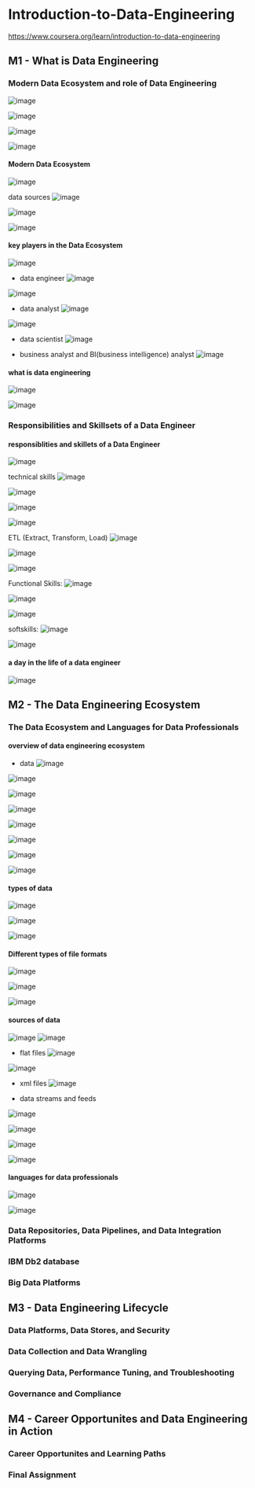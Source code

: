 # Introduction-to-Data-Engineering
https://www.coursera.org/learn/introduction-to-data-engineering

## M1 - What is Data Engineering
### Modern Data Ecosystem and role of Data Engineering
![image](https://github.com/user-attachments/assets/0f1f2d0c-751f-4eff-8d3e-359bc0acba50)

![image](https://github.com/user-attachments/assets/b847572d-d68c-4b33-a406-db0aa77d28d5)

![image](https://github.com/user-attachments/assets/61dc1642-edc6-4299-bae2-a7f6d17f0322)

![image](https://github.com/user-attachments/assets/a74eb7d1-e7bc-4259-86ec-95d02713dff4)

#### Modern Data Ecosystem
![image](https://github.com/user-attachments/assets/772a28f2-a6c7-4aa3-acc2-02ec08321a95)

data sources
![image](https://github.com/user-attachments/assets/45419978-cd89-4a30-a01b-34d623862e87)

![image](https://github.com/user-attachments/assets/632d9615-4b59-472a-a48c-c79096f8019c)

![image](https://github.com/user-attachments/assets/694eecdf-87d6-4c87-bf07-ce64371e062f)

#### key players in the Data Ecosystem
![image](https://github.com/user-attachments/assets/28bdb0bf-1ae2-48f5-9a21-15a826b28e85)

- data engineer
![image](https://github.com/user-attachments/assets/2b5f46b4-a059-4ed2-a871-a0f46cd1f5c3)

![image](https://github.com/user-attachments/assets/79c3bdb4-ab1c-48ae-b034-67f8d94f7259)

- data analyst
![image](https://github.com/user-attachments/assets/c9b9f62b-1271-42d0-81a7-3b261c8e0d50)

![image](https://github.com/user-attachments/assets/0b30def0-abc1-4710-b42f-97dfba252859)

- data scientist
  ![image](https://github.com/user-attachments/assets/1a111b58-8c29-4e96-b788-c954658b3f92)

- business analyst and BI(business intelligence) analyst
  ![image](https://github.com/user-attachments/assets/4cecdf44-c039-43fd-bef2-dfccdbb8feb4)

#### what is data engineering
![image](https://github.com/user-attachments/assets/23b296f7-ba0f-484b-96ba-c0a65c0b7ecd)

![image](https://github.com/user-attachments/assets/caa49167-5df6-4903-a17d-3dc0fbad25c3)


### Responsibilities and Skillsets of a Data Engineer

#### responsiblities and skillets of a Data Engineer
![image](https://github.com/user-attachments/assets/884e03fa-96fc-4c65-ac2e-b23d5a01582c)

technical skills
![image](https://github.com/user-attachments/assets/16b8bdf6-162d-4a29-99ee-a28fec15a837)

![image](https://github.com/user-attachments/assets/59072767-d57a-4bfc-899a-6324c758a32d)

![image](https://github.com/user-attachments/assets/e7827862-4b5f-494b-b122-2366d2a3273a)

![image](https://github.com/user-attachments/assets/e99c1241-4e2a-47c8-8e8b-fa04d57d4e7c)

ETL (Extract, Transform, Load) 
![image](https://github.com/user-attachments/assets/22022c3c-3707-4164-a89f-99974418566b)

 ![image](https://github.com/user-attachments/assets/272d934e-f8db-4a42-b9d1-7afa5c35d816)

![image](https://github.com/user-attachments/assets/8bc715b8-8d02-4c7e-ac81-ebc7863b5f0e)

Functional Skills:
![image](https://github.com/user-attachments/assets/1d45b3e9-fac8-4fd3-b248-55773f2a00e5)

![image](https://github.com/user-attachments/assets/26eb2b93-7494-4d81-b076-475a777c9dd6)

![image](https://github.com/user-attachments/assets/6a603619-1211-4a74-8c32-a317790a44fb)


softskills:
![image](https://github.com/user-attachments/assets/533c80ee-d145-46e0-9c15-4023d09bd3e8)

![image](https://github.com/user-attachments/assets/2b96b089-60eb-45b8-8a7a-faacf3aa9544)



#### a day in the life of a data engineer
![image](https://github.com/user-attachments/assets/a15ca1bd-30f0-4433-ae3d-98af2cbb9add)





## M2 - The Data Engineering Ecosystem
### The Data Ecosystem and Languages for Data Professionals

#### overview of data engineering ecosystem

- data
  ![image](https://github.com/user-attachments/assets/2510bdeb-01f1-40de-a609-88db9b2bf217)

![image](https://github.com/user-attachments/assets/78993ec6-1dc7-48f6-a645-684441da7ff0)


![image](https://github.com/user-attachments/assets/9d7d4095-8fc6-4d61-adf1-342e6e36ec0d)

![image](https://github.com/user-attachments/assets/a68b2b1b-6f5e-43f7-8798-75b00a5afe84)

![image](https://github.com/user-attachments/assets/5c1b0248-7184-4fa8-bd65-4f86f2bb4be9)

![image](https://github.com/user-attachments/assets/834763eb-8048-485b-9f52-6834db6aa8c3)

![image](https://github.com/user-attachments/assets/1b93e145-949f-43bd-93b4-cb605d086aef)

![image](https://github.com/user-attachments/assets/b3ada8b3-8d68-48b2-b24d-6f896dee67a6)


#### types of data
  ![image](https://github.com/user-attachments/assets/e063ee16-75f0-4434-ba3f-567c6ca71bc2)

![image](https://github.com/user-attachments/assets/0804f57d-8ba2-4bc4-b340-0a80ef1c566a)

![image](https://github.com/user-attachments/assets/b414fc9e-b11d-49da-bb93-f507442bcde6)

#### Different types of file formats
![image](https://github.com/user-attachments/assets/6e448027-0e8a-4f58-9b5e-565849cec969)

![image](https://github.com/user-attachments/assets/c880a3f3-7db5-4830-9cb7-a6a0a0fdf4ed)

![image](https://github.com/user-attachments/assets/b1e2c76f-ea09-4845-802a-a51095aed700)

#### sources of data

![image](https://github.com/user-attachments/assets/4d5c12b7-cec9-4249-9a61-a51551fda142)
![image](https://github.com/user-attachments/assets/f500530b-c08f-4d6c-9442-f08cc1fc9033)

- flat files
![image](https://github.com/user-attachments/assets/5153871c-8144-49a3-a7ad-98694a5ae188)

![image](https://github.com/user-attachments/assets/fc5a1afd-6112-40f8-909a-dfdbf68913d3)

- xml files
  ![image](https://github.com/user-attachments/assets/6cec8be6-0348-4ad2-b059-2527ee714753)

- data streams and feeds

![image](https://github.com/user-attachments/assets/67b61d51-af8e-45fb-8c18-c688e32e81b0)

![image](https://github.com/user-attachments/assets/9a6cec84-8d9a-4f95-854c-aaed157107ed)

![image](https://github.com/user-attachments/assets/f0fd0555-19a0-4d41-b741-77198efda39d)

![image](https://github.com/user-attachments/assets/fe89b073-5a8e-4d8e-ad65-83abe557e64e)

#### languages for data professionals
![image](https://github.com/user-attachments/assets/26c3e7d6-267c-4340-a5eb-9b45a45592d0)

![image](https://github.com/user-attachments/assets/a8190023-2259-4380-94c0-8fe74f0149dc)




### Data Repositories, Data Pipelines, and Data Integration Platforms
### IBM Db2 database
### Big Data Platforms

## M3 - Data Engineering Lifecycle
### Data Platforms, Data Stores, and Security
### Data Collection and Data Wrangling
### Querying Data, Performance Tuning, and Troubleshooting
### Governance and Compliance

## M4 - Career Opportunites and Data Engineering in Action
### Career Opportunites and Learning Paths
### Final Assignment
